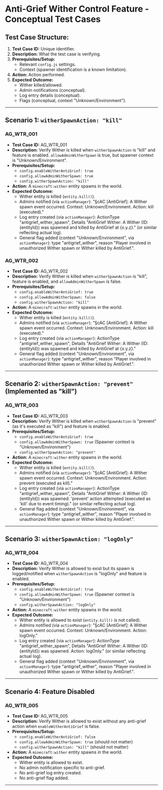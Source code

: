 # Anti-Grief Wither Control Feature - Conceptual Test Cases

## Test Case Structure:
1.  **Test Case ID:** Unique identifier.
2.  **Description:** What the test case is verifying.
3.  **Prerequisites/Setup:**
    *   Relevant `config.js` settings.
    *   Context (spawner identification is a known limitation).
4.  **Action:** Action performed.
5.  **Expected Outcome:**
    *   Wither killed/allowed.
    *   Admin notifications (conceptual).
    *   Log entry details (conceptual).
    *   Flags (conceptual, context "Unknown/Environment").

---

## Scenario 1: `witherSpawnAction: "kill"`

### AG_WTR_001
*   **Test Case ID:** AG_WTR_001
*   **Description:** Verify Wither is killed when `witherSpawnAction` is "kill" and feature is enabled. `allowAdminWitherSpawn` is true, but spawner context is "Unknown/Environment".
*   **Prerequisites/Setup:**
    *   `config.enableWitherAntiGrief: true`
    *   `config.allowAdminWitherSpawn: true`
    *   `config.witherSpawnAction: "kill"`
*   **Action:** A `minecraft:wither` entity spawns in the world.
*   **Expected Outcome:**
    *   Wither entity is killed (`entity.kill()`).
    *   Admins notified (via `actionManager`): "§cAC [AntiGrief]: A Wither spawn event occurred. Context: Unknown/Environment. Action: kill (executed)."
    *   Log entry created (via `actionManager`): ActionType "antigrief_wither_spawn", Details "AntiGrief Wither: A Wither (ID: {entityId}) was spawned and killed by AntiGrief at {x.y.z}." (or similar reflecting actual log).
    *   General flag added (context "Unknown/Environment", via `actionManager`): type "antigrief_wither", reason "Player involved in unauthorized Wither spawn or Wither killed by AntiGrief.".

### AG_WTR_002
*   **Test Case ID:** AG_WTR_002
*   **Description:** Verify Wither is killed when `witherSpawnAction` is "kill", feature is enabled, and `allowAdminWitherSpawn` is false.
*   **Prerequisites/Setup:**
    *   `config.enableWitherAntiGrief: true`
    *   `config.allowAdminWitherSpawn: false`
    *   `config.witherSpawnAction: "kill"`
*   **Action:** A `minecraft:wither` entity spawns in the world.
*   **Expected Outcome:**
    *   Wither entity is killed (`entity.kill()`).
    *   Admins notified (via `actionManager`): "§cAC [AntiGrief]: A Wither spawn event occurred. Context: Unknown/Environment. Action: kill (executed)."
    *   Log entry created (via `actionManager`): ActionType "antigrief_wither_spawn", Details "AntiGrief Wither: A Wither (ID: {entityId}) was spawned and killed by AntiGrief at {x.y.z}."
    *   General flag added (context "Unknown/Environment", via `actionManager`): type "antigrief_wither", reason "Player involved in unauthorized Wither spawn or Wither killed by AntiGrief.".

---

## Scenario 2: `witherSpawnAction: "prevent"` (Implemented as "kill")

### AG_WTR_003
*   **Test Case ID:** AG_WTR_003
*   **Description:** Verify Wither is killed when `witherSpawnAction` is "prevent" (as it's executed as "kill") and feature is enabled.
*   **Prerequisites/Setup:**
    *   `config.enableWitherAntiGrief: true`
    *   `config.allowAdminWitherSpawn: true` (Spawner context is "Unknown/Environment")
    *   `config.witherSpawnAction: "prevent"`
*   **Action:** A `minecraft:wither` entity spawns in the world.
*   **Expected Outcome:**
    *   Wither entity is killed (`entity.kill()`).
    *   Admins notified (via `actionManager`): "§cAC [AntiGrief]: A Wither spawn event occurred. Context: Unknown/Environment. Action: prevent (executed as kill)."
    *   Log entry created (via `actionManager`): ActionType "antigrief_wither_spawn", Details "AntiGrief Wither: A Wither (ID: {entityId}) was spawned. 'prevent' action attempted (executed as 'kill' due to event timing)." (or similar reflecting actual log).
    *   General flag added (context "Unknown/Environment", via `actionManager`): type "antigrief_wither", reason "Player involved in unauthorized Wither spawn or Wither killed by AntiGrief.".

---

## Scenario 3: `witherSpawnAction: "logOnly"`

### AG_WTR_004
*   **Test Case ID:** AG_WTR_004
*   **Description:** Verify Wither is allowed to exist but its spawn is logged/notified when `witherSpawnAction` is "logOnly" and feature is enabled.
*   **Prerequisites/Setup:**
    *   `config.enableWitherAntiGrief: true`
    *   `config.allowAdminWitherSpawn: true` (Spawner context is "Unknown/Environment")
    *   `config.witherSpawnAction: "logOnly"`
*   **Action:** A `minecraft:wither` entity spawns in the world.
*   **Expected Outcome:**
    *   Wither entity is allowed to exist (`entity.kill()` is not called).
    *   Admins notified (via `actionManager`): "§cAC [AntiGrief]: A Wither spawn event occurred. Context: Unknown/Environment. Action: logOnly."
    *   Log entry created (via `actionManager`): ActionType "antigrief_wither_spawn", Details "AntiGrief Wither: A Wither (ID: {entityId}) was spawned. Action: logOnly." (or similar reflecting actual log).
    *   General flag added (context "Unknown/Environment", via `actionManager`): type "antigrief_wither", reason "Player involved in unauthorized Wither spawn or Wither killed by AntiGrief.".

---

## Scenario 4: Feature Disabled

### AG_WTR_005
*   **Test Case ID:** AG_WTR_005
*   **Description:** Verify Wither is allowed to exist without any anti-grief action when `enableWitherAntiGrief` is false.
*   **Prerequisites/Setup:**
    *   `config.enableWitherAntiGrief: false`
    *   `config.allowAdminWitherSpawn: true` (should not matter)
    *   `config.witherSpawnAction: "kill"` (should not matter)
*   **Action:** A `minecraft:wither` entity spawns in the world.
*   **Expected Outcome:**
    *   Wither entity is allowed to exist.
    *   No admin notification specific to anti-grief.
    *   No anti-grief log entry created.
    *   No anti-grief flag added.

---
